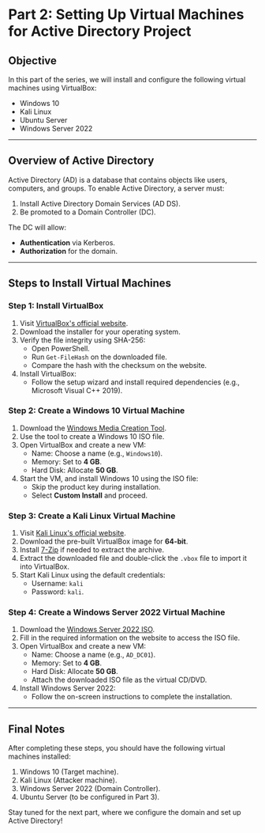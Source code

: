 # Part 2: Setting Up Virtual Machines for Active Directory Project

## Objective
In this part of the series, we will install and configure the following virtual machines using VirtualBox:
- Windows 10
- Kali Linux
- Ubuntu Server
- Windows Server 2022

---

## Overview of Active Directory
Active Directory (AD) is a database that contains objects like users, computers, and groups. To enable Active Directory, a server must:
1. Install Active Directory Domain Services (AD DS).
2. Be promoted to a Domain Controller (DC).

The DC will allow:
- **Authentication** via Kerberos.
- **Authorization** for the domain.

---

## Steps to Install Virtual Machines

### Step 1: Install VirtualBox
1. Visit [VirtualBox's official website](https://www.virtualbox.org/).
2. Download the installer for your operating system.
3. Verify the file integrity using SHA-256:
   - Open PowerShell.
   - Run `Get-FileHash` on the downloaded file.
   - Compare the hash with the checksum on the website.
4. Install VirtualBox:
   - Follow the setup wizard and install required dependencies (e.g., Microsoft Visual C++ 2019).

### Step 2: Create a Windows 10 Virtual Machine
1. Download the [Windows Media Creation Tool](https://www.microsoft.com/software-download/windows10).
2. Use the tool to create a Windows 10 ISO file.
3. Open VirtualBox and create a new VM:
   - Name: Choose a name (e.g., `Windows10`).
   - Memory: Set to **4 GB**.
   - Hard Disk: Allocate **50 GB**.
4. Start the VM, and install Windows 10 using the ISO file:
   - Skip the product key during installation.
   - Select **Custom Install** and proceed.

### Step 3: Create a Kali Linux Virtual Machine
1. Visit [Kali Linux's official website](https://www.kali.org/).
2. Download the pre-built VirtualBox image for **64-bit**.
3. Install [7-Zip](https://www.7-zip.org/) if needed to extract the archive.
4. Extract the downloaded file and double-click the `.vbox` file to import it into VirtualBox.
5. Start Kali Linux using the default credentials:
   - Username: `kali`
   - Password: `kali`.

### Step 4: Create a Windows Server 2022 Virtual Machine
1. Download the [Windows Server 2022 ISO](https://www.microsoft.com/en-us/evalcenter/evaluate-windows-server-2022).
2. Fill in the required information on the website to access the ISO file.
3. Open VirtualBox and create a new VM:
   - Name: Choose a name (e.g., `AD_DC01`).
   - Memory: Set to **4 GB**.
   - Hard Disk: Allocate **50 GB**.
   - Attach the downloaded ISO file as the virtual CD/DVD.
4. Install Windows Server 2022:
   - Follow the on-screen instructions to complete the installation.

---

## Final Notes
After completing these steps, you should have the following virtual machines installed:
1. Windows 10 (Target machine).
2. Kali Linux (Attacker machine).
3. Windows Server 2022 (Domain Controller).
4. Ubuntu Server (to be configured in Part 3).

Stay tuned for the next part, where we configure the domain and set up Active Directory!
